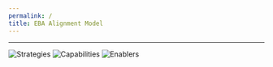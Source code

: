 ```yaml
---
permalink: /
title: EBA Alignment Model
---
```


-----------------------------------------------------------------
 
<img src="{{site.baseurl}}/images/StrategicIntent_TopOFModel.png" alt="Strategies">
<img src="{{site.baseurl}}/images/BusinessContext_secondPartOFModel.png" alt="Capabilities">
<img src="{{site.baseurl}}/images/Enablement_bottomOFModel.png" alt="Enablers">
